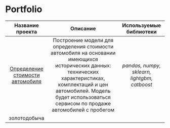 # Portfolio
|Название проекта     |Описание |Используемые библиотеки|
|:-------------------:|:-------:|:---------------------:|
|[Определение стоимости автомобиля](define_cars_price)| Построение модели для определения стоимости автомобиля на основании имеющихся исторических данных: технических характеристиках, комплектаций и цен автомобилей. Модель будет использоваться сервисом по продаже автомобилей с пробегом| *pandas, numpy, sklearn, lightgbm, catboost*|
|золотодобыча|
